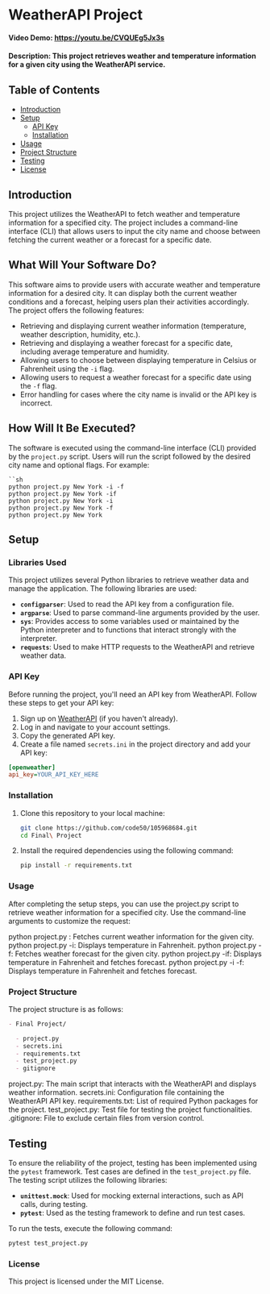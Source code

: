 # WeatherAPI Project

#### Video Demo: <https://youtu.be/CVQUEg5Jx3s>

#### Description: This project retrieves weather and temperature information for a given city using the WeatherAPI service.

## Table of Contents

- [Introduction](#introduction)
- [Setup](#setup)
  - [API Key](#api-key)
  - [Installation](#installation)
- [Usage](#usage)
- [Project Structure](#project-structure)
- [Testing](#testing)
- [License](#license)

## Introduction

This project utilizes the WeatherAPI to fetch weather and temperature information for a specified city. The project includes a command-line interface (CLI) that allows users to input the city name and choose between fetching the current weather or a forecast for a specific date.

## What Will Your Software Do?

This software aims to provide users with accurate weather and temperature information for a desired city. It can display both the current weather conditions and a forecast, helping users plan their activities accordingly. The project offers the following features:

- Retrieving and displaying current weather information (temperature, weather description, humidity, etc.).
- Retrieving and displaying a weather forecast for a specific date, including average temperature and humidity.
- Allowing users to choose between displaying temperature in Celsius or Fahrenheit using the `-i` flag.
- Allowing users to request a weather forecast for a specific date using the `-f` flag.
- Error handling for cases where the city name is invalid or the API key is incorrect.

## How Will It Be Executed?

The software is executed using the command-line interface (CLI) provided by the `project.py` script. Users will run the script followed by the desired city name and optional flags. For example:

    ``sh
    python project.py New York -i -f
    python project.py New York -if
    python project.py New York -i
    python project.py New York -f
    python project.py New York

## Setup

### Libraries Used

This project utilizes several Python libraries to retrieve weather data and manage the application. The following libraries are used:

- **`configparser`**: Used to read the API key from a configuration file.
- **`argparse`**: Used to parse command-line arguments provided by the user.
- **`sys`**: Provides access to some variables used or maintained by the Python interpreter and to functions that interact strongly with the interpreter.
- **`requests`**: Used to make HTTP requests to the WeatherAPI and retrieve weather data.

### API Key

Before running the project, you'll need an API key from WeatherAPI. Follow these steps to get your API key:

1. Sign up on [WeatherAPI](https://www.weatherapi.com/signup.aspx) (if you haven't already).
2. Log in and navigate to your account settings.
3. Copy the generated API key.
4. Create a file named `secrets.ini` in the project directory and add your API key:

```ini
[openweather]
api_key=YOUR_API_KEY_HERE
```

### Installation

1. Clone this repository to your local machine:

   ```sh
   git clone https://github.com/code50/105968684.git
   cd Final\ Project
   ```

2. Install the required dependencies using the following command:

   ```bash
   pip install -r requirements.txt
   ```

### Usage

After completing the setup steps, you can use the project.py script to retrieve weather information for a specified city. Use the command-line arguments to customize the request:

python project.py <city>: Fetches current weather information for the given city.
python project.py <city> -i: Displays temperature in Fahrenheit.
python project.py <city> -f: Fetches weather forecast for the given city.
python project.py <city> -if: Displays temperature in Fahrenheit and fetches forecast.
python project.py <city> -i -f: Displays temperature in Fahrenheit and fetches forecast.

### Project Structure

The project structure is as follows:

```markdown
- Final Project/

  - project.py
  - secrets.ini
  - requirements.txt
  - test_project.py
  - gitignore
```

project.py: The main script that interacts with the WeatherAPI and displays weather information.
secrets.ini: Configuration file containing the WeatherAPI API key.
requirements.txt: List of required Python packages for the project.
test_project.py: Test file for testing the project functionalities.
.gitignore: File to exclude certain files from version control.

## Testing

To ensure the reliability of the project, testing has been implemented using the `pytest` framework. Test cases are defined in the `test_project.py` file. The testing script utilizes the following libraries:

- **`unittest.mock`**: Used for mocking external interactions, such as API calls, during testing.
- **`pytest`**: Used as the testing framework to define and run test cases.

To run the tests, execute the following command:

```bash
pytest test_project.py
```

### License

This project is licensed under the MIT License.
